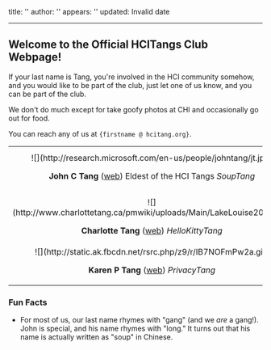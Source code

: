 title: ''
author: ''
appears: ''
updated: Invalid date

---

## Welcome to the Official HCITangs Club Webpage!

If your last name is Tang, you're involved in the HCI community somehow, and you would like to be part of the club, just let one of us know, and you can be part of the club.

We don't do much except for take goofy photos at CHI and occasionally go out for food.

You can reach any of us at `{firstname @ hcitang.org}`.

<table border="0"><tr><td align="center"> ![](http://research.microsoft.com/en-us/people/johntang/jt.jpg)

**John C Tang** ([web](http://research.microsoft.com/en-us/people/johntang/))
Eldest of the HCI Tangs
_SoupTang_ 
</td><td align="center"> ![](http://collabtech.hci.cornell.edu/images/people/thumbs/Sally_Photo.jpg)

**Sally Tang** ([web](http://www.linkedin.com/in/daisallytang))
_YoungTang_</td></tr>
<tr><td align="center"> ![](http://www.charlottetang.ca/pmwiki/uploads/Main/LakeLouise2008.jpg)

**Charlotte Tang** ([web](http://pages.cpsc.ucalgary.ca/~tangsh/))
_HelloKittyTang_ 
</td><td align="center"> ![](http://www.cc.gatech.edu/pixi/wp-content/uploads/2010/03/tony2-tiny.jpg)

**Tony Tang** ([web](http://hcitang.org/)) 
_NinjaTang_</td></tr>
<tr><td align="center"> ![](http://static.ak.fbcdn.net/rsrc.php/z9/r/IB7NOFmPw2a.gif)

**Karen P Tang** ([web](http://www.cs.cmu.edu/~kptang/))
_PrivacyTang_</td></tr>
</table>

### Fun Facts

* For most of us, our last name rhymes with "gang" (and we _are_ a gang!).  John is special, and his name rhymes with "long."  It turns out that his name is actually written as "soup" in Chinese.
